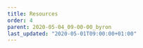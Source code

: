 ```yaml
---
title: Resources
order: 4
parent: 2020-05-04_09-00-00_byron
last_updated: "2020-05-01T09:00:00+01:00"
---
```

